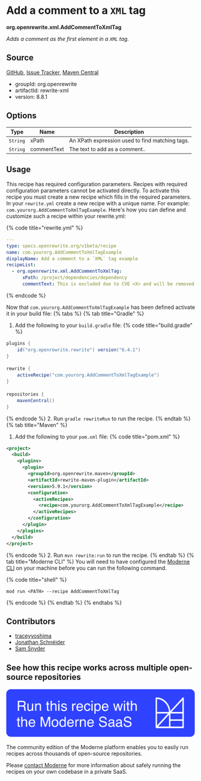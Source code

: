 # Add a comment to a `XML` tag

**org.openrewrite.xml.AddCommentToXmlTag**

_Adds a comment as the first element in a `XML` tag._

## Source

[GitHub](https://github.com/openrewrite/rewrite/blob/main/rewrite-xml/src/main/java/org/openrewrite/xml/AddCommentToXmlTag.java), [Issue Tracker](https://github.com/openrewrite/rewrite/issues), [Maven Central](https://central.sonatype.com/artifact/org.openrewrite/rewrite-xml/8.8.1/jar)

* groupId: org.openrewrite
* artifactId: rewrite-xml
* version: 8.8.1

## Options

| Type | Name | Description |
| -- | -- | -- |
| `String` | xPath | An XPath expression used to find matching tags. |
| `String` | commentText | The text to add as a comment.. |


## Usage

This recipe has required configuration parameters. Recipes with required configuration parameters cannot be activated directly. To activate this recipe you must create a new recipe which fills in the required parameters. In your `rewrite.yml` create a new recipe with a unique name. For example: `com.yourorg.AddCommentToXmlTagExample`.
Here's how you can define and customize such a recipe within your rewrite.yml:

{% code title="rewrite.yml" %}
```yaml
---
type: specs.openrewrite.org/v1beta/recipe
name: com.yourorg.AddCommentToXmlTagExample
displayName: Add a comment to a `XML` tag example
recipeList:
  - org.openrewrite.xml.AddCommentToXmlTag:
      xPath: /project/dependencies/dependency
      commentText: This is excluded due to CVE <X> and will be removed when we upgrade the next version is available.
```
{% endcode %}

Now that `com.yourorg.AddCommentToXmlTagExample` has been defined activate it in your build file:
{% tabs %}
{% tab title="Gradle" %}
1. Add the following to your `build.gradle` file:
{% code title="build.gradle" %}
```groovy
plugins {
    id("org.openrewrite.rewrite") version("6.4.1")
}

rewrite {
    activeRecipe("com.yourorg.AddCommentToXmlTagExample")
}

repositories {
    mavenCentral()
}
```
{% endcode %}
2. Run `gradle rewriteRun` to run the recipe.
{% endtab %}
{% tab title="Maven" %}
1. Add the following to your `pom.xml` file:
{% code title="pom.xml" %}
```xml
<project>
  <build>
    <plugins>
      <plugin>
        <groupId>org.openrewrite.maven</groupId>
        <artifactId>rewrite-maven-plugin</artifactId>
        <version>5.9.1</version>
        <configuration>
          <activeRecipes>
            <recipe>com.yourorg.AddCommentToXmlTagExample</recipe>
          </activeRecipes>
        </configuration>
      </plugin>
    </plugins>
  </build>
</project>
```
{% endcode %}
2. Run `mvn rewrite:run` to run the recipe.
{% endtab %}
{% tab title="Moderne CLI" %}
You will need to have configured the [Moderne CLI](https://docs.moderne.io/moderne-cli/cli-intro) on your machine before you can run the following command.

{% code title="shell" %}
```shell
mod run <PATH> --recipe AddCommentToXmlTag
```
{% endcode %}
{% endtab %}
{% endtabs %}

## Contributors
* [traceyyoshima](mailto:tracey.yoshima@gmail.com)
* [Jonathan Schnéider](mailto:jkschneider@gmail.com)
* [Sam Snyder](mailto:sam@moderne.io)


## See how this recipe works across multiple open-source repositories

[![Moderne Link Image](/.gitbook/assets/ModerneRecipeButton.png)](https://app.moderne.io/recipes/org.openrewrite.xml.AddCommentToXmlTag)

The community edition of the Moderne platform enables you to easily run recipes across thousands of open-source repositories.

Please [contact Moderne](https://moderne.io/product) for more information about safely running the recipes on your own codebase in a private SaaS.
